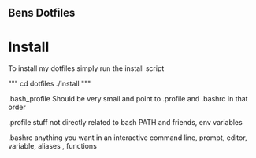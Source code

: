 Bens Dotfiles
----

# Install
To install my dotfiles simply run the install script 

"""
cd dotfiles
./install
"""

.bash_profile
	Should be very small and point to .profile and .bashrc in that order

.profile
	stuff not directly related to bash
	PATH and friends, env variables

.bashrc
	anything you want in an interactive command line,
	prompt, editor, variable, aliases , functions
